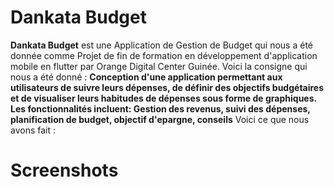 # Dankata Budget
**Dankata Budget** est une Application de Gestion de Budget qui nous a été donnée comme Projet de fin de formation en développement d'application mobile en flutter par Orange Digital Center Guinée. 
Voici la consigne qui nous a été donné : 
**Conception d'une application permettant aux utilisateurs de suivre leurs dépenses, de définir des objectifs budgétaires et de visualiser leurs habitudes de dépenses sous forme de graphiques. Les fonctionnalités incluent: Gestion des revenus, suivi des dépenses, planification de budget, objectif d'epargne, conseils**
Voici ce que nous avons fait :
# Screenshots 
